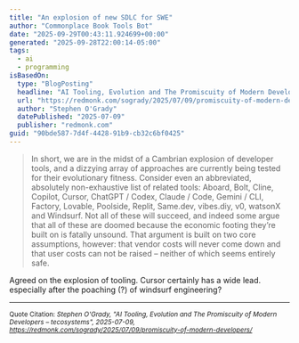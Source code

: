 ```yaml
---
title: "An explosion of new SDLC for SWE"
author: "Commonplace Book Tools Bot"
date: "2025-09-29T00:43:11.924699+00:00"
generated: "2025-09-28T22:00:14-05:00"
tags:
  - ai
  - programming
isBasedOn:
  type: "BlogPosting"
  headline: "AI Tooling, Evolution and The Promiscuity of Modern Developers – tecosystems"
  url: "https://redmonk.com/sogrady/2025/07/09/promiscuity-of-modern-developers/"
  author: "Stephen O'Grady"
  datePublished: "2025-07-09"
  publisher: "redmonk.com"
guid: "90bde587-7d4f-4428-91b9-cb32c6bf0425"
---
```


> In short, we are in the midst of a Cambrian explosion of developer tools, and a dizzying array of approaches are currently being tested for their evolutionary fitness. Consider even an abbreviated, absolutely non-exhaustive list of related tools: Aboard, Bolt, Cline, Copilot, Cursor, ChatGPT / Codex, Claude / Code, Gemini / CLI, Factory, Lovable, Poolside, Replit, Same.dev, vibes.diy, v0, watsonX and Windsurf. Not all of these will succeed, and indeed some argue that all of these are doomed because the economic footing they’re built on is fatally unsound. That argument is built on two core assumptions, however: that vendor costs will never come down and that user costs can not be raised – neither of which seems entirely safe.

Agreed on the explosion of tooling. Cursor certainly has a wide lead. especially after the poaching (?) of windsurf engineering?

---

<sub>Quote Citation: <cite>Stephen O'Grady, "AI Tooling, Evolution and The Promiscuity of Modern Developers – tecosystems", 2025-07-09, <a href="https://redmonk.com/sogrady/2025/07/09/promiscuity-of-modern-developers/">https://redmonk.com/sogrady/2025/07/09/promiscuity-of-modern-developers/</a></cite></sub>